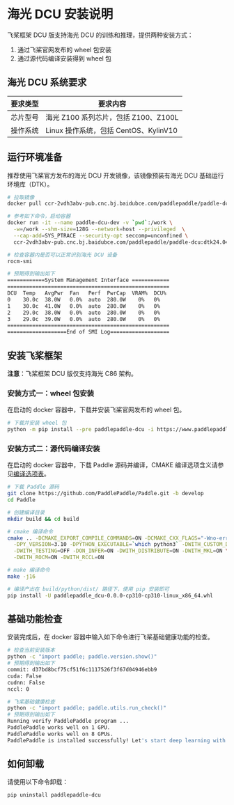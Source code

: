 # 海光 DCU 安装说明

飞桨框架 DCU 版支持海光 DCU 的训练和推理，提供两种安装方式：

1. 通过飞桨官网发布的 wheel 包安装
2. 通过源代码编译安装得到 wheel 包

## 海光 DCU 系统要求

| 要求类型 |   要求内容   |
| --------- | -------- |
| 芯片型号 | 海光 Z100 系列芯片，包括 Z100、Z100L |
| 操作系统 | Linux 操作系统，包括 CentOS、KylinV10 |

## 运行环境准备

推荐使用飞桨官方发布的海光 DCU 开发镜像，该镜像预装有海光 DCU 基础运行环境库（DTK）。

```bash
# 拉取镜像
docker pull ccr-2vdh3abv-pub.cnc.bj.baidubce.com/paddlepaddle/paddle-dcu:dtk24.04.1-kylinv10-gcc82

# 参考如下命令，启动容器
docker run -it --name paddle-dcu-dev -v `pwd`:/work \
  -w=/work --shm-size=128G --network=host --privileged  \
  --cap-add=SYS_PTRACE --security-opt seccomp=unconfined \
  ccr-2vdh3abv-pub.cnc.bj.baidubce.com/paddlepaddle/paddle-dcu:dtk24.04.1-kylinv10-gcc82 /bin/bash

# 检查容器内是否可以正常识别海光 DCU 设备
rocm-smi

# 预期得到输出如下
============System Management Interface ============
====================================================
DCU  Temp   AvgPwr  Fan   Perf  PwrCap  VRAM%  DCU%
0    30.0c  38.0W   0.0%  auto  280.0W    0%   0%
1    30.0c  41.0W   0.0%  auto  280.0W    0%   0%
2    29.0c  38.0W   0.0%  auto  280.0W    0%   0%
3    29.0c  39.0W   0.0%  auto  280.0W    0%   0%
====================================================
===================End of SMI Log===================
```

## 安装飞桨框架

**注意**：飞桨框架 DCU 版仅支持海光 C86 架构。

### 安装方式一：wheel 包安装

在启动的 docker 容器中，下载并安装飞桨官网发布的 wheel 包。

```bash
# 下载并安装 wheel 包
python -m pip install --pre paddlepaddle-dcu -i https://www.paddlepaddle.org.cn/packages/nightly/dcu/
```

### 安装方式二：源代码编译安装

在启动的 docker 容器中，下载 Paddle 源码并编译，CMAKE 编译选项含义请参见[编译选项表](https://www.paddlepaddle.org.cn/documentation/docs/zh/develop/install/Tables.html#Compile)。

```bash
# 下载 Paddle 源码
git clone https://github.com/PaddlePaddle/Paddle.git -b develop
cd Paddle

# 创建编译目录
mkdir build && cd build

# cmake 编译命令
cmake .. -DCMAKE_EXPORT_COMPILE_COMMANDS=ON -DCMAKE_CXX_FLAGS="-Wno-error -w" \
  -DPY_VERSION=3.10 -DPYTHON_EXECUTABLE=`which python3` -DWITH_CUSTOM_DEVICE=OFF \
  -DWITH_TESTING=OFF -DON_INFER=ON -DWITH_DISTRIBUTE=ON -DWITH_MKL=ON \
  -DWITH_ROCM=ON -DWITH_RCCL=ON

# make 编译命令
make -j16

# 编译产出在 build/python/dist/ 路径下，使用 pip 安装即可
pip install -U paddlepaddle_dcu-0.0.0-cp310-cp310-linux_x86_64.whl
```

## 基础功能检查

安装完成后，在 docker 容器中输入如下命令进行飞桨基础健康功能的检查。

```bash
# 检查当前安装版本
python -c "import paddle; paddle.version.show()"
# 预期得到输出如下
commit: d37bd8bcf75cf51f6c1117526f3f67d04946ebb9
cuda: False
cudnn: False
nccl: 0

# 飞桨基础健康检查
python -c "import paddle; paddle.utils.run_check()"
# 预期得到输出如下
Running verify PaddlePaddle program ...
PaddlePaddle works well on 1 GPU.
PaddlePaddle works well on 8 GPUs.
PaddlePaddle is installed successfully! Let's start deep learning with PaddlePaddle now.
```

## 如何卸载

请使用以下命令卸载：

```bash
pip uninstall paddlepaddle-dcu
```
